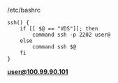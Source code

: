
/etc/bashrc
```shell
ssh() {
    if [[ $@ == "VDS"]]; then
        command ssh -p 2202 user@
    else 
        command ssh $@
    fi
}
```
**user@100.99.90.101**
